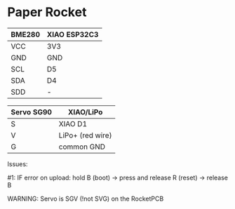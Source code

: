 # Paper Rocket 

| BME280    | XIAO ESP32C3|
| -------- | ------- |
| VCC | 3V3  |
| GND | GND  |
| SCL | D5   |
| SDA | D4   |
| SDD | -    |

| Servo SG90    | XIAO/LiPo|
| -------- | ------- |
| S | XIAO D1  |
| V | LiPo+ (red wire)  |
| G | common GND  |


Issues:

#1: IF error on upload: hold B (boot) -> press and release R (reset) -> release B


WARNING: Servo is SGV (!not SVG) on the RocketPCB
